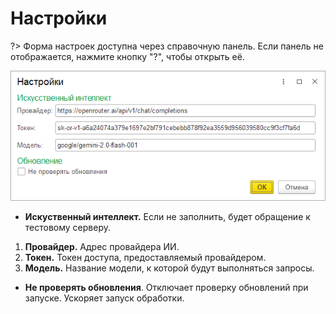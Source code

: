 # Настройки

?> Форма настроек доступна через справочную панель. Если панель не отображается, нажмите кнопку "?", чтобы открыть её.

![Настройки](./_images/settings.png)

* **Искуственный интеллект.** Если не заполнить, будет обращение к тестовому серверу.
1. **Провайдер.** Адрес провайдера ИИ.
2. **Токен.** Токен доступа, предоставляемый провайдером.
3. **Модель.**  Название модели, к которой будут выполняться запросы.
* **Не проверять обновления**. Отключает проверку обновлений при запуске. Ускоряет запуск обработки.